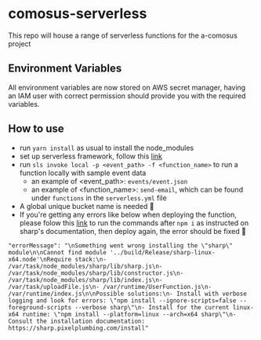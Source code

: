 # comosus-serverless

This repo will house a range of serverless functions for the a-comosus project

## Environment Variables

All environment variables are now stored on AWS secret manager, having an IAM user with correct permission should provide you with the required variables.

## How to use

- run `yarn install` as usual to install the node_modules
- set up serverless framework, follow this [link](https://www.serverless.com/framework/docs/getting-started)
- run `sls invoke local -p <event_path> -f <function_name>` to run a function locally with sample event data
  - an example of <event_path>: `events/event.json`
  - an example of <function_name>: `send-email`, which can be found under `functions` in the `serverless.yml` file
- A global unique bucket name is needed 👻
- If you're getting any errors like below when deploying the function, please folow this [link](https://sharp.pixelplumbing.com/install#aws-lambda) to run the commands after `npm i` as instructed on sharp's documentation, then deploy again, the error should be fixed 🤗

```
"errorMessage": "\nSomething went wrong installing the \"sharp\" module\n\nCannot find module '../build/Release/sharp-linux-x64.node'\nRequire stack:\n- /var/task/node_modules/sharp/lib/sharp.js\n- /var/task/node_modules/sharp/lib/constructor.js\n- /var/task/node_modules/sharp/lib/index.js\n- /var/task/uploadFile.js\n- /var/runtime/UserFunction.js\n- /var/runtime/index.js\n\nPossible solutions:\n- Install with verbose logging and look for errors: \"npm install --ignore-scripts=false --foreground-scripts --verbose sharp\"\n- Install for the current linux-x64 runtime: \"npm install --platform=linux --arch=x64 sharp\"\n- Consult the installation documentation: https://sharp.pixelplumbing.com/install"



```
